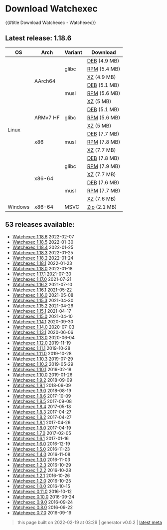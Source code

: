# Download Watchexec
{{#title Download Watchexec - Watchexec}}

## Latest release: 1.18.6

<table class="downloads">
<thead>
<tr>
<th>OS</th>
<th>Arch</th>
<th>Variant</th>
<th>Download</th>

</tr>
</thead>
<tbody>
<tr>
						<td rowspan="18">Linux</td>
						
<td rowspan="6">AArch64</td>
            
						
<td rowspan="3">glibc</td>
            
<td><a class="download" href="https://github.com/watchexec/watchexec/releases/download/cli-v1.18.6/watchexec-1.18.6-aarch64-unknown-linux-gnu.deb">DEB</a> (4.9 MB)</td>
						
</tr>
					
<tr>
						
						
						
<td><a class="download" href="https://github.com/watchexec/watchexec/releases/download/cli-v1.18.6/watchexec-1.18.6-aarch64-unknown-linux-gnu.rpm">RPM</a> (5.4 MB)</td>
						
</tr>
					
<tr>
						
						
						
<td><a class="download" href="https://github.com/watchexec/watchexec/releases/download/cli-v1.18.6/watchexec-1.18.6-aarch64-unknown-linux-gnu.tar.xz">XZ</a> (4.9 MB)</td>
						
</tr>
					
<tr>
						
						
						
<td rowspan="3">musl</td>
            
<td><a class="download" href="https://github.com/watchexec/watchexec/releases/download/cli-v1.18.6/watchexec-1.18.6-aarch64-unknown-linux-musl.deb">DEB</a> (5.1 MB)</td>
						
</tr>
					
<tr>
						
						
						
<td><a class="download" href="https://github.com/watchexec/watchexec/releases/download/cli-v1.18.6/watchexec-1.18.6-aarch64-unknown-linux-musl.rpm">RPM</a> (5.6 MB)</td>
						
</tr>
					
<tr>
						
						
						
<td><a class="download" href="https://github.com/watchexec/watchexec/releases/download/cli-v1.18.6/watchexec-1.18.6-aarch64-unknown-linux-musl.tar.xz">XZ</a> (5 MB)</td>
						
</tr>
					
<tr>
						
						
<td rowspan="3">ARMv7 HF</td>
            
						
<td rowspan="3">glibc</td>
            
<td><a class="download" href="https://github.com/watchexec/watchexec/releases/download/cli-v1.18.6/watchexec-1.18.6-armv7-unknown-linux-gnueabihf.deb">DEB</a> (5.1 MB)</td>
						
</tr>
					
<tr>
						
						
						
<td><a class="download" href="https://github.com/watchexec/watchexec/releases/download/cli-v1.18.6/watchexec-1.18.6-armv7-unknown-linux-gnueabihf.rpm">RPM</a> (5.6 MB)</td>
						
</tr>
					
<tr>
						
						
						
<td><a class="download" href="https://github.com/watchexec/watchexec/releases/download/cli-v1.18.6/watchexec-1.18.6-armv7-unknown-linux-gnueabihf.tar.xz">XZ</a> (5 MB)</td>
						
</tr>
					
<tr>
						
						
<td rowspan="3">x86</td>
            
						
<td rowspan="3">musl</td>
            
<td><a class="download" href="https://github.com/watchexec/watchexec/releases/download/cli-v1.18.6/watchexec-1.18.6-i686-unknown-linux-musl.deb">DEB</a> (7.7 MB)</td>
						
</tr>
					
<tr>
						
						
						
<td><a class="download" href="https://github.com/watchexec/watchexec/releases/download/cli-v1.18.6/watchexec-1.18.6-i686-unknown-linux-musl.rpm">RPM</a> (7.8 MB)</td>
						
</tr>
					
<tr>
						
						
						
<td><a class="download" href="https://github.com/watchexec/watchexec/releases/download/cli-v1.18.6/watchexec-1.18.6-i686-unknown-linux-musl.tar.xz">XZ</a> (7.7 MB)</td>
						
</tr>
					
<tr>
						
						
<td rowspan="6">x86-64</td>
            
						
<td rowspan="3">glibc</td>
            
<td><a class="download" href="https://github.com/watchexec/watchexec/releases/download/cli-v1.18.6/watchexec-1.18.6-x86_64-unknown-linux-gnu.deb">DEB</a> (7.8 MB)</td>
						
</tr>
					
<tr>
						
						
						
<td><a class="download" href="https://github.com/watchexec/watchexec/releases/download/cli-v1.18.6/watchexec-1.18.6-x86_64-unknown-linux-gnu.rpm">RPM</a> (7.9 MB)</td>
						
</tr>
					
<tr>
						
						
						
<td><a class="download" href="https://github.com/watchexec/watchexec/releases/download/cli-v1.18.6/watchexec-1.18.6-x86_64-unknown-linux-gnu.tar.xz">XZ</a> (7.7 MB)</td>
						
</tr>
					
<tr>
						
						
						
<td rowspan="3">musl</td>
            
<td><a class="download" href="https://github.com/watchexec/watchexec/releases/download/cli-v1.18.6/watchexec-1.18.6-x86_64-unknown-linux-musl.deb">DEB</a> (7.6 MB)</td>
						
</tr>
					
<tr>
						
						
						
<td><a class="download" href="https://github.com/watchexec/watchexec/releases/download/cli-v1.18.6/watchexec-1.18.6-x86_64-unknown-linux-musl.rpm">RPM</a> (7.7 MB)</td>
						
</tr>
					
<tr>
						
						
						
<td><a class="download" href="https://github.com/watchexec/watchexec/releases/download/cli-v1.18.6/watchexec-1.18.6-x86_64-unknown-linux-musl.tar.xz">XZ</a> (7.6 MB)</td>
						
</tr>
					
<tr>
						<td rowspan="1">Windows</td>
						
<td rowspan="1">x86-64</td>
            
						
<td rowspan="1">MSVC</td>
            
<td><a class="download" href="https://github.com/watchexec/watchexec/releases/download/cli-v1.18.6/watchexec-1.18.6-x86_64-pc-windows-msvc.zip">Zip</a> (2.1 MB)</td>
						
</tr>
					</tbody>
</table>


## 53 releases available:


- [Watchexec 1.18.6](./1.18.6/index.md) 2022-02-07
- [Watchexec 1.18.5](./1.18.5/index.md) 2022-01-30
- [Watchexec 1.18.4](./1.18.4/index.md) 2022-01-25
- [Watchexec 1.18.3](./1.18.3/index.md) 2022-01-25
- [Watchexec 1.18.2](./1.18.2/index.md) 2022-01-24
- [Watchexec 1.18.1](./1.18.1/index.md) 2022-01-23
- [Watchexec 1.18.0](./1.18.0/index.md) 2022-01-18
- [Watchexec 1.17.1](./1.17.1/index.md) 2021-07-30
- [Watchexec 1.17.0](./1.17.0/index.md) 2021-07-21
- [Watchexec 1.16.2](./1.16.2/index.md) 2021-07-10
- [Watchexec 1.16.1](./1.16.1/index.md) 2021-05-22
- [Watchexec 1.16.0](./1.16.0/index.md) 2021-05-08
- [Watchexec 1.15.3](./1.15.3/index.md) 2021-04-30
- [Watchexec 1.15.2](./1.15.2/index.md) 2021-04-26
- [Watchexec 1.15.1](./1.15.1/index.md) 2021-04-17
- [Watchexec 1.15.0](./1.15.0/index.md) 2021-04-10
- [Watchexec 1.14.1](./1.14.1/index.md) 2020-09-30
- [Watchexec 1.14.0](./1.14.0/index.md) 2020-07-03
- [Watchexec 1.13.1](./1.13.1/index.md) 2020-06-06
- [Watchexec 1.13.0](./1.13.0/index.md) 2020-06-04
- [Watchexec 1.12.0](./1.12.0/index.md) 2019-11-19
- [Watchexec 1.11.1](./1.11.1/index.md) 2019-10-28
- [Watchexec 1.11.0](./1.11.0/index.md) 2019-10-28
- [Watchexec 1.10.3](./1.10.3/index.md) 2019-07-29
- [Watchexec 1.10.2](./1.10.2/index.md) 2019-05-29
- [Watchexec 1.10.1](./1.10.1/index.md) 2019-02-18
- [Watchexec 1.10.0](./1.10.0/index.md) 2019-01-26
- [Watchexec 1.9.2](./1.9.2/index.md) 2018-09-09
- [Watchexec 1.9.1](./1.9.1/index.md) 2018-09-09
- [Watchexec 1.9.0](./1.9.0/index.md) 2018-08-19
- [Watchexec 1.8.6](./1.8.6/index.md) 2017-10-09
- [Watchexec 1.8.5](./1.8.5/index.md) 2017-09-08
- [Watchexec 1.8.4](./1.8.4/index.md) 2017-05-18
- [Watchexec 1.8.3](./1.8.3/index.md) 2017-04-27
- [Watchexec 1.8.2](./1.8.2/index.md) 2017-04-27
- [Watchexec 1.8.1](./1.8.1/index.md) 2017-04-26
- [Watchexec 1.8.0](./1.8.0/index.md) 2017-04-19
- [Watchexec 1.7.0](./1.7.0/index.md) 2017-02-05
- [Watchexec 1.6.1](./1.6.1/index.md) 2017-01-16
- [Watchexec 1.6.0](./1.6.0/index.md) 2016-12-19
- [Watchexec 1.5.0](./1.5.0/index.md) 2016-11-23
- [Watchexec 1.4.0](./1.4.0/index.md) 2016-11-08
- [Watchexec 1.3.0](./1.3.0/index.md) 2016-11-03
- [Watchexec 1.2.3](./1.2.3/index.md) 2016-10-29
- [Watchexec 1.2.2](./1.2.2/index.md) 2016-10-28
- [Watchexec 1.2.1](./1.2.1/index.md) 2016-10-26
- [Watchexec 1.2.0](./1.2.0/index.md) 2016-10-25
- [Watchexec 1.0.0](./1.0.0/index.md) 2016-10-15
- [Watchexec 0.11.0](./0.11.0/index.md) 2016-10-12
- [Watchexec 0.10.0](./0.10.0/index.md) 2016-09-24
- [Watchexec 0.9.0](./0.9.0/index.md) 2016-09-24
- [Watchexec 0.8.0](./0.8.0/index.md) 2016-09-22
- [Watchexec 0.7.0](./0.7.0/index.md) 2016-09-19


>	
>	this page built on 2022-02-19 at 03:29
>	| generator v0.0.2
>	| [latest meta](latest.json)

